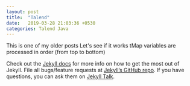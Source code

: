 ```yaml
---
layout: post
title:  "Talend"
date:   2019-03-28 21:03:36 +0530
categories: Talend Java
---
```

This is one of my older posts
Let's see if it works
tMap variables are processed in order (from top to bottom)


Check out the [Jekyll docs][jekyll-docs] for more info on how to get the most out of Jekyll. File all bugs/feature requests at [Jekyll’s GitHub repo][jekyll-gh]. If you have questions, you can ask them on [Jekyll Talk][jekyll-talk].

[jekyll-docs]: https://jekyllrb.com/docs/home
[jekyll-gh]:   https://github.com/jekyll/jekyll
[jekyll-talk]: https://talk.jekyllrb.com/
